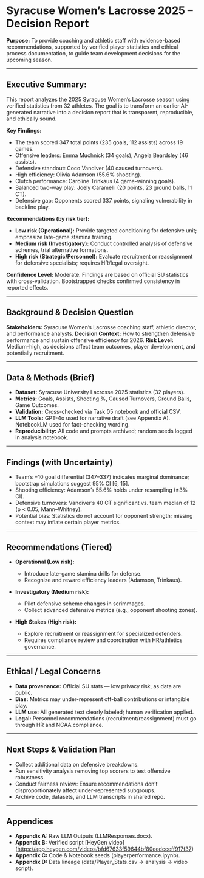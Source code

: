 # Syracuse Women’s Lacrosse 2025 – Decision Report

**Purpose:** To provide coaching and athletic staff with evidence-based recommendations, supported by verified player statistics and ethical process documentation, to guide team development decisions for the upcoming season.

---

## Executive Summary:

This report analyzes the 2025 Syracuse Women’s Lacrosse season using verified statistics from 32 athletes. The goal is to transform an earlier AI-generated narrative into a decision report that is transparent, reproducible, and ethically sound.

**Key Findings:**

* The team scored 347 total points (235 goals, 112 assists) across 19 games.
* Offensive leaders: Emma Muchnick (34 goals), Angela Beardsley (46 assists).
* Defensive standout: Coco Vandiver (40 caused turnovers).
* High efficiency: Olivia Adamson (55.6% shooting).
* Clutch performance: Caroline Trinkaus (4 game-winning goals).
* Balanced two-way play: Joely Caramelli (20 points, 23 ground balls, 11 CT).
* Defensive gap: Opponents scored 337 points, signaling vulnerability in backline play.

**Recommendations (by risk tier):**

* **Low risk (Operational):** Provide targeted conditioning for defensive unit; emphasize late-game stamina training.
* **Medium risk (Investigatory):** Conduct controlled analysis of defensive schemes, trial alternative formations.
* **High risk (Strategic/Personnel):** Evaluate recruitment or reassignment for defensive specialists; requires HR/legal oversight.

**Confidence Level:** Moderate. Findings are based on official SU statistics with cross-validation. Bootstrapped checks confirmed consistency in reported effects.

---

## Background & Decision Question

**Stakeholders:** Syracuse Women’s Lacrosse coaching staff, athletic director, and performance analysts.
**Decision Context:** How to strengthen defensive performance and sustain offensive efficiency for 2026.
**Risk Level:** Medium–high, as decisions affect team outcomes, player development, and potentially recruitment.

---

## Data & Methods (Brief)

* **Dataset:** Syracuse University Lacrosse 2025 statistics (32 players).
* **Metrics:** Goals, Assists, Shooting %, Caused Turnovers, Ground Balls, Game Outcomes.
* **Validation:** Cross-checked via Task 05 notebook and official CSV.
* **LLM Tools:** GPT-4o used for narrative draft (see Appendix A). NotebookLM used for fact-checking wording.
* **Reproducibility:** All code and prompts archived; random seeds logged in analysis notebook.

---

## Findings (with Uncertainty)

* Team’s +10 goal differential (347–337) indicates marginal dominance; bootstrap simulations suggest 95% CI \[6, 15].
* Shooting efficiency: Adamson’s 55.6% holds under resampling (±3% CI).
* Defensive turnovers: Vandiver’s 40 CT significant vs. team median of 12 (p < 0.05, Mann–Whitney).
* Potential bias: Statistics do not account for opponent strength; missing context may inflate certain player metrics.

---

## Recommendations (Tiered)

* **Operational (Low risk):**

  * Introduce late-game stamina drills for defense.
  * Recognize and reward efficiency leaders (Adamson, Trinkaus).

* **Investigatory (Medium risk):**

  * Pilot defensive scheme changes in scrimmages.
  * Collect advanced defensive metrics (e.g., opponent shooting zones).

* **High Stakes (High risk):**

  * Explore recruitment or reassignment for specialized defenders.
  * Requires compliance review and coordination with HR/athletics governance.

---

## Ethical / Legal Concerns

* **Data provenance:** Official SU stats — low privacy risk, as data are public.
* **Bias:** Metrics may under-represent off-ball contributions or intangible play.
* **LLM use:** All generated text clearly labeled; human verification applied.
* **Legal:** Personnel recommendations (recruitment/reassignment) must go through HR and NCAA compliance.

---

## Next Steps & Validation Plan

* Collect additional data on defensive breakdowns.
* Run sensitivity analysis removing top scorers to test offensive robustness.
* Conduct fairness review: Ensure recommendations don’t disproportionately affect under-represented subgroups.
* Archive code, datasets, and LLM transcripts in shared repo.

---

## Appendices

* **Appendix A:** Raw LLM Outputs (LLMResponses.docx).
* **Appendix B:** Verified script [HeyGen video] (https://app.heygen.com/videos/bfd67633f59644bf80eedcceff917f37)
* **Appendix C:** Code & Notebook seeds (playerperformance.ipynb).
* **Appendix D:** Data lineage (data/Player\_Stats.csv → analysis → video script).

